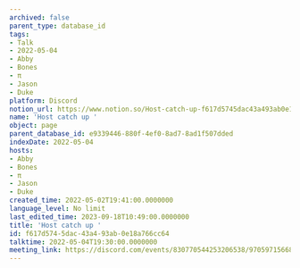 ```yaml
---
archived: false
parent_type: database_id
tags:
- Talk
- 2022-05-04
- Abby
- Bones
- π
- Jason
- Duke
platform: Discord
notion_url: https://www.notion.so/Host-catch-up-f617d5745dac43a493ab0e18a766cc64
name: 'Host catch up '
object: page
parent_database_id: e9339446-880f-4ef0-8ad7-8ad1f507dded
indexDate: 2022-05-04
hosts:
- Abby
- Bones
- π
- Jason
- Duke
created_time: 2022-05-02T19:41:00.0000000
language_level: No limit
last_edited_time: 2023-09-18T10:49:00.0000000
title: 'Host catch up '
id: f617d574-5dac-43a4-93ab-0e18a766cc64
talktime: 2022-05-04T19:30:00.0000000
meeting_link: https://discord.com/events/830770544253206538/970597156681568276
---
```





